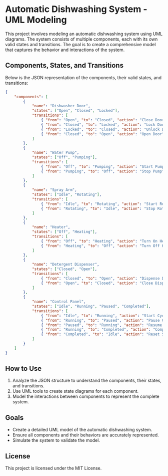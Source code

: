 # Automatic Dishwashing System - UML Modeling

This project involves modeling an automatic dishwashing system using UML diagrams. The system consists of multiple components, each with its own valid states and transitions. The goal is to create a comprehensive model that captures the behavior and interactions of the system.

## Components, States, and Transitions

Below is the JSON representation of the components, their valid states, and transitions:

```json
{
    "components": [
        {
            "name": "Dishwasher Door",
            "states": ["Open", "Closed", "Locked"],
            "transitions": [
                { "from": "Open", "to": "Closed", "action": "Close Door" },
                { "from": "Closed", "to": "Locked", "action": "Lock Door" },
                { "from": "Locked", "to": "Closed", "action": "Unlock Door" },
                { "from": "Closed", "to": "Open", "action": "Open Door" }
            ]
        },
        {
            "name": "Water Pump",
            "states": ["Off", "Pumping"],
            "transitions": [
                { "from": "Off", "to": "Pumping", "action": "Start Pump" },
                { "from": "Pumping", "to": "Off", "action": "Stop Pump" }
            ]
        },
        {
            "name": "Spray Arm",
            "states": ["Idle", "Rotating"],
            "transitions": [
                { "from": "Idle", "to": "Rotating", "action": "Start Rotation" },
                { "from": "Rotating", "to": "Idle", "action": "Stop Rotation" }
            ]
        },
        {
            "name": "Heater",
            "states": ["Off", "Heating"],
            "transitions": [
                { "from": "Off", "to": "Heating", "action": "Turn On Heater" },
                { "from": "Heating", "to": "Off", "action": "Turn Off Heater" }
            ]
        },
        {
            "name": "Detergent Dispenser",
            "states": ["Closed", "Open"],
            "transitions": [
                { "from": "Closed", "to": "Open", "action": "Dispense Detergent" },
                { "from": "Open", "to": "Closed", "action": "Close Dispenser" }
            ]
        },
        {
            "name": "Control Panel",
            "states": ["Idle", "Running", "Paused", "Completed"],
            "transitions": [
                { "from": "Idle", "to": "Running", "action": "Start Cycle" },
                { "from": "Running", "to": "Paused", "action": "Pause Cycle" },
                { "from": "Paused", "to": "Running", "action": "Resume Cycle" },
                { "from": "Running", "to": "Completed", "action": "Complete Cycle" },
                { "from": "Completed", "to": "Idle", "action": "Reset System" }
            ]
        }
    ]
}
```

## How to Use

1. Analyze the JSON structure to understand the components, their states, and transitions.
2. Use UML tools to create state diagrams for each component.
3. Model the interactions between components to represent the complete system.

## Goals

- Create a detailed UML model of the automatic dishwashing system.
- Ensure all components and their behaviors are accurately represented.
- Simulate the system to validate the model.

## License

This project is licensed under the MIT License.